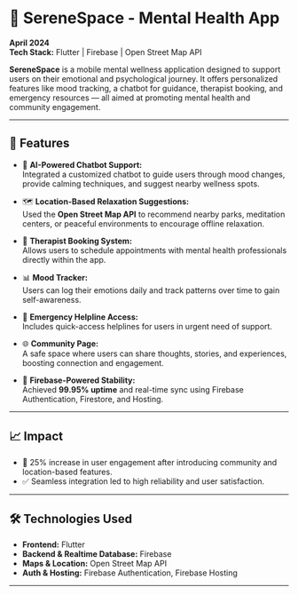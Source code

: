# 🌿 SereneSpace - Mental Health App

**April 2024**  
**Tech Stack:** Flutter | Firebase | Open Street Map API

**SereneSpace** is a mobile mental wellness application designed to support users on their emotional and psychological journey. It offers personalized features like mood tracking, a chatbot for guidance, therapist booking, and emergency resources — all aimed at promoting mental health and community engagement.

---

## 🌟 Features

- 🧠 **AI-Powered Chatbot Support:**  
  Integrated a customized chatbot to guide users through mood changes, provide calming techniques, and suggest nearby wellness spots.

- 🗺️ **Location-Based Relaxation Suggestions:**  
  Used the **Open Street Map API** to recommend nearby parks, meditation centers, or peaceful environments to encourage offline relaxation.

- 📅 **Therapist Booking System:**  
  Allows users to schedule appointments with mental health professionals directly within the app.

- 📊 **Mood Tracker:**  
  Users can log their emotions daily and track patterns over time to gain self-awareness.

- 🚨 **Emergency Helpline Access:**  
  Includes quick-access helplines for users in urgent need of support.

- 🌐 **Community Page:**  
  A safe space where users can share thoughts, stories, and experiences, boosting connection and engagement.

- 🔐 **Firebase-Powered Stability:**  
  Achieved **99.95% uptime** and real-time sync using Firebase Authentication, Firestore, and Hosting.

---

## 📈 Impact

- 📲 25% increase in user engagement after introducing community and location-based features.
- ✅ Seamless integration led to high reliability and user satisfaction.

---

## 🛠️ Technologies Used

- **Frontend:** Flutter  
- **Backend & Realtime Database:** Firebase  
- **Maps & Location:** Open Street Map API  
- **Auth & Hosting:** Firebase Authentication, Firebase Hosting  

---

